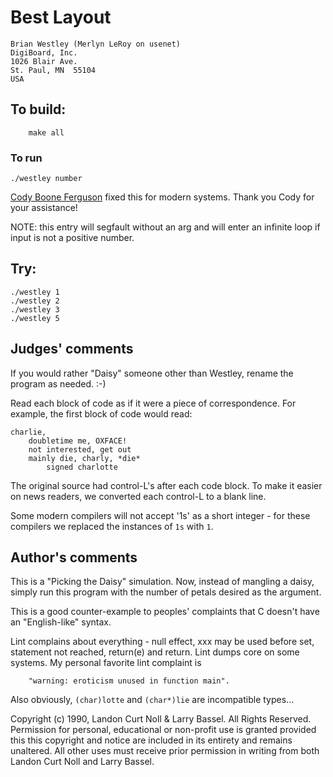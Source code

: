 # Best Layout

	Brian Westley (Merlyn LeRoy on usenet)
	DigiBoard, Inc.
	1026 Blair Ave.
	St. Paul, MN  55104  
	USA

## To build:

        make all

### To run

	./westley number

[Cody Boone Ferguson](/winners.html#Cody_Boone_Ferguson) fixed this for modern
systems. Thank you Cody for your assistance!

NOTE: this entry will segfault without an arg and will enter an infinite loop if
input is not a positive number.


## Try:

	./westley 1
	./westley 2
	./westley 3
	./westley 5

## Judges' comments


If you would rather "Daisy" someone other than Westley, rename 
the program as needed.  :-)

Read each block of code as if it were a piece of correspondence.
For example, the first block of code would read:

	charlie,
		doubletime me, OXFACE!
		not interested, get out
		mainly die, charly, *die*
			signed charlotte

The original source had control-L's after each code block.  To 
make it easier on news readers, we converted each control-L to 
a blank line.

Some modern compilers will not accept '1s' as a short integer - for
these compilers we replaced the instances of `1s` with `1`.


## Author's comments

This is a "Picking the Daisy" simulation.  Now, instead of mangling a 
daisy, simply run this program with the number of petals desired as 
the argument.

This is a good counter-example to peoples' complaints that C doesn't
have an "English-like" syntax.

Lint complains about everything - null effect, xxx may be used before
set, statement not reached, return(e) and return.  Lint dumps core
on some systems.  My personal favorite lint complaint is

    	"warning: eroticism unused in function main".
    
Also obviously, `(char)lotte` and `(char*)lie` are incompatible types...

Copyright (c) 1990, Landon Curt Noll & Larry Bassel.
All Rights Reserved.  Permission for personal, educational or non-profit use is
granted provided this this copyright and notice are included in its entirety
and remains unaltered.  All other uses must receive prior permission in writing
from both Landon Curt Noll and Larry Bassel.
